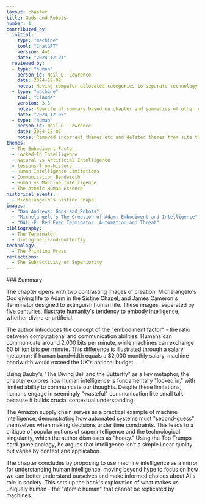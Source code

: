 ```yaml
---
layout: chapter
title: Gods and Robots
number: 1
contributed_by:
  initial:
    type: "machine"
    tool: "ChatGPT"
    version: 4o1
    date: "2024-12-01"
  reviewed_by:
  - type: "human"
    person_id: Neil D. Lawrence
    date: 2024-12-02
    notes: Moving computer allocated categories to separate technology and media and to merge reflections.
  - type: "machine"
    tool: "Claude"
    version: 3.5
    notes: Rewrite of summary based on chapter and summaries of other chapters. Required prompting to remove hallucinations.
    date: "2024-12-05"
  - type: "human"
    person_id: Neil D. Lawrence
    date: 2024-12-07
    notes: Removed incorrect themes etc and deleted themes from site that aren't relevant.
themes:
  - The Embodiment Factor
  - Locked-In Intelligence
  - Natural vs Artificial Intelligence
  - lessons-from-history
  - Human Intelligence Limitations
  - Communication Bandwidth
  - Human vs Machine Intelligence
  - The Atomic Human Essence
historical_events:
  - Michelangelo’s Sistine Chapel
images:
  - "Dan Andrews: Gods and Robots"
  - "Michelangelo's The Creation of Adam: Embodiment and Intelligence"
  - "DALL-E: Red Eyed Terminator: Automation and Threat"
bibliography:
  - The Terminator
  - diving-bell-and-butterfly
technology:
  - The Printing Press
reflections:
  - The Subjectivity of Superiority
---
```


<div class="machine-commentary" markdown="1">
### Summary

The chapter opens with two contrasting images of creation: Michelangelo's God giving life to Adam in the Sistine Chapel, and James Cameron's Terminator designed to extinguish human life. These images, separated by five centuries, illustrate humanity's tendency to embody intelligence, whether divine or artificial.

The author introduces the concept of the "embodiment factor" - the ratio between computational and communication abilities. Humans can communicate around 2,000 bits per minute, while machines can exchange 60 billion bits per minute. This difference is illustrated through a salary metaphor: if human bandwidth equals a $2,000 monthly salary, machine bandwidth would exceed the UK's national budget.

Using Bauby's "The Diving Bell and the Butterfly" as a key metaphor, the chapter explores how human intelligence is fundamentally "locked in," with limited ability to communicate our thoughts. Despite these limitations, humans engage in seemingly "wasteful" communication like small talk because it builds crucial contextual understanding.

The Amazon supply chain serves as a practical example of machine intelligence, demonstrating how automated systems must "second-guess" themselves when making decisions under time constraints. This leads to a critique of popular notions of superintelligence and the technological singularity, which the author dismisses as "hooey." Using the Top Trumps card game analogy, he argues that intelligence isn't a simple linear quality but varies by context and application.

The chapter concludes by proposing to use machine intelligence as a mirror for understanding human intelligence, moving beyond hype to focus on how we can better understand ourselves and make informed choices about AI's role in society. This sets up the book's exploration of what makes us uniquely human - the "atomic human" that cannot be replicated by machines.
</div>
